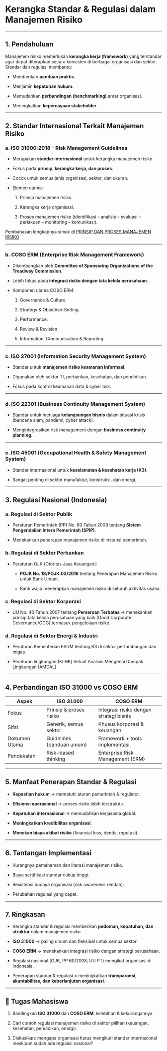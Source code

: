 # Kerangka Standar & Regulasi dalam Manajemen Risiko

---

## 1. Pendahuluan

Manajemen risiko memerlukan **kerangka kerja (framework)** yang terstandar agar dapat diterapkan secara konsisten di berbagai organisasi dan sektor.  
Standar dan regulasi membantu:

- Memberikan **panduan praktis**.
    
- Menjamin **kepatuhan hukum**.
    
- Memudahkan **perbandingan (benchmarking)** antar organisasi.
    
- Meningkatkan **kepercayaan stakeholder**.
    

---

## 2. Standar Internasional Terkait Manajemen Risiko

### a. **ISO 31000:2018 – Risk Management Guidelines**

- Merupakan **standar internasional** untuk kerangka manajemen risiko.
    
- Fokus pada **prinsip, kerangka kerja, dan proses**.
    
- Cocok untuk semua jenis organisasi, sektor, dan ukuran.
    
- Elemen utama:
    
    1. Prinsip manajemen risiko.
        
    2. Kerangka kerja organisasi.
        
    3. Proses manajemen risiko (identifikasi – analisis – evaluasi – perlakuan – monitoring – komunikasi).

Pembahasan lengkapnya simak di [PRINSIP DAN PROSES MANAJEMEN RISIKO](03-prinsip.md)

---

### b. **COSO ERM (Enterprise Risk Management Framework)**

- Dikembangkan oleh **Committee of Sponsoring Organizations of the Treadway Commission**.
    
- Lebih fokus pada **integrasi risiko dengan tata kelola perusahaan**.
    
- Komponen utama COSO ERM:
    
    1. Governance & Culture.
        
    2. Strategy & Objective-Setting.
        
    3. Performance.
        
    4. Review & Revision.
        
    5. Information, Communication & Reporting.
        

---

### c. **ISO 27001 (Information Security Management System)**

- Standar untuk **manajemen risiko keamanan informasi**.
    
- Digunakan oleh sektor TI, perbankan, kesehatan, dan pendidikan.
    
- Fokus pada kontrol keamanan data & cyber risk.
    

---

### d. **ISO 22301 (Business Continuity Management System)**

- Standar untuk menjaga **kelangsungan bisnis** dalam situasi krisis (bencana alam, pandemi, cyber attack).
    
- Mengintegrasikan risk management dengan **business continuity planning**.
    

---

### e. **ISO 45001 (Occupational Health & Safety Management System)**

- Standar internasional untuk **keselamatan & kesehatan kerja (K3)**.
    
- Sangat penting di sektor manufaktur, konstruksi, dan energi.
    

---

## 3. Regulasi Nasional (Indonesia)

### a. **Regulasi di Sektor Publik**

- Peraturan Pemerintah (PP) No. 60 Tahun 2008 tentang **Sistem Pengendalian Intern Pemerintah (SPIP)**.
    
- Menekankan penerapan manajemen risiko di instansi pemerintah.
    

### b. **Regulasi di Sektor Perbankan**

- Peraturan OJK (Otoritas Jasa Keuangan):
    
    - **POJK No. 18/POJK.03/2016** tentang Penerapan Manajemen Risiko untuk Bank Umum.
        
    - Bank wajib menerapkan manajemen risiko di seluruh aktivitas usaha.
        

### c. **Regulasi di Sektor Korporasi**

- UU No. 40 Tahun 2007 tentang **Perseroan Terbatas** → menekankan prinsip tata kelola perusahaan yang baik (Good Corporate Governance/GCG) termasuk pengelolaan risiko.
    

### d. **Regulasi di Sektor Energi & Industri**

- Peraturan Kementerian ESDM tentang K3 di sektor pertambangan dan migas.
    
- Peraturan lingkungan (KLHK) terkait Analisis Mengenai Dampak Lingkungan (AMDAL).
    

---

## 4. Perbandingan ISO 31000 vs COSO ERM

|Aspek|ISO 31000|COSO ERM|
|---|---|---|
|Fokus|Prinsip & proses risiko|Integrasi risiko dengan strategi bisnis|
|Sifat|Generik, semua sektor|Khusus korporasi & keuangan|
|Dokumen Utama|Guidelines (panduan umum)|Framework + tools implementasi|
|Pendekatan|Risk-based thinking|Enterprise Risk Management (ERM)|

---

## 5. Manfaat Penerapan Standar & Regulasi

- **Kepastian hukum** → mematuhi aturan pemerintah & regulator.
    
- **Efisiensi operasional** → proses risiko lebih terstruktur.
    
- **Kepatuhan internasional** → memudahkan kerjasama global.
    
- **Meningkatkan kredibilitas organisasi**.
    
- **Menekan biaya akibat risiko** (financial loss, denda, reputasi).
    

---

## 6. Tantangan Implementasi

- Kurangnya pemahaman dan literasi manajemen risiko.
    
- Biaya sertifikasi standar cukup tinggi.
    
- Resistensi budaya organisasi (risk awareness rendah).
    
- Perubahan regulasi yang cepat.
    

---

## 7. Ringkasan

- Kerangka standar & regulasi memberikan **pedoman, kepatuhan, dan struktur** dalam manajemen risiko.
    
- **ISO 31000** → paling umum dan fleksibel untuk semua sektor.
    
- **COSO ERM** → menekankan integrasi risiko dengan strategi perusahaan.
    
- Regulasi nasional (OJK, PP 60/2008, UU PT) mengikat organisasi di Indonesia.
    
- Penerapan standar & regulasi = meningkatkan **transparansi, akuntabilitas, dan keberlanjutan organisasi**.
    

---

## 📌 Tugas Mahasiswa

1. Bandingkan **ISO 31000** dan **COSO ERM**: kelebihan & kekurangannya.
    
2. Cari contoh regulasi manajemen risiko di sektor pilihan (keuangan, kesehatan, pendidikan, energi).
    
3. Diskusikan: mengapa organisasi harus mengikuti standar internasional meskipun sudah ada regulasi nasional?
    
